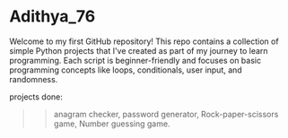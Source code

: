 # Adithya_76
Welcome to my first GitHub repository! This repo contains a collection of simple Python projects that I've created as part of my journey to learn programming. Each script is beginner-friendly and focuses on basic programming concepts like loops, conditionals, user input, and randomness.

projects done:
>> anagram checker,
>> password generator,
>> Rock-paper-scissors game,
>> Number guessing game.

